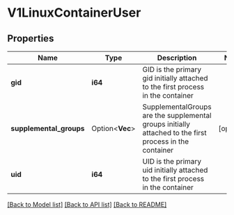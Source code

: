 # V1LinuxContainerUser

## Properties

Name | Type | Description | Notes
------------ | ------------- | ------------- | -------------
**gid** | **i64** | GID is the primary gid initially attached to the first process in the container | 
**supplemental_groups** | Option<**Vec<i64>**> | SupplementalGroups are the supplemental groups initially attached to the first process in the container | [optional]
**uid** | **i64** | UID is the primary uid initially attached to the first process in the container | 

[[Back to Model list]](../README.md#documentation-for-models) [[Back to API list]](../README.md#documentation-for-api-endpoints) [[Back to README]](../README.md)


